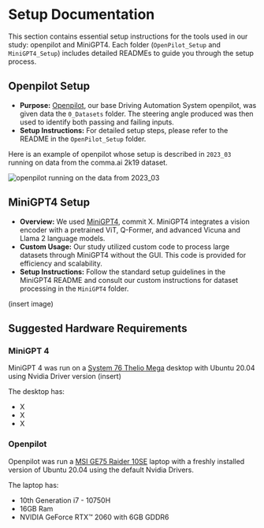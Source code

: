 # Setup Documentation

This section contains essential setup instructions for the tools used in our study: openpilot and MiniGPT4. Each folder (`OpenPilot_Setup` and `MiniGPT4_Setup`) includes detailed READMEs to guide you through the setup process.

## Openpilot Setup
- **Purpose:** [Openpilot](https://github.com/commaai/openpilot), our base Driving Automation System openpilot, was given data the `0_Datasets` folder. The steering angle produced was then used to identify both passing and failing inputs.
- **Setup Instructions:** For detailed setup steps, please refer to the README in the `OpenPilot_Setup` folder.

Here is an example of openpilot whose setup is described in `2023_03` running on data from the comma.ai 2k19 dataset.

![openpilot running on the data from 2023_03](../Misc/2023_03.gif)

## MiniGPT4 Setup
- **Overview:** We used [MiniGPT4](https://github.com/Vision-CAIR/MiniGPT-4), commit X. MiniGPT4 integrates a vision encoder with a pretrained ViT, Q-Former, and advanced Vicuna and Llama 2 language models.
- **Custom Usage:** Our study utilized custom code to process large datasets through MiniGPT4 without the GUI. This code is provided for efficiency and scalability.
- **Setup Instructions:** Follow the standard setup guidelines in the MiniGPT4 README and consult our custom instructions for dataset processing in the `MiniGPT4` folder.

(insert image)

## Suggested Hardware Requirements

### MiniGPT 4

MiniGPT 4 was run on a [System 76 Thelio Mega](https://system76.com/desktops/thelio-mega) desktop with Ubuntu 20.04 using Nvidia Driver version (insert)

The desktop has:
* X
* X
* X

### Openpilot

Openpilot was run a [MSI GE75 Raider 10SE](https://www.msi.com/Laptop/GE75-Raider-10SE/Specification) laptop with a freshly installed version of Ubuntu 20.04 using the default Nvidia Drivers.

The laptop has:
* 10th Generation i7 - 10750H 
* 16GB Ram
* NVIDIA GeForce RTX™ 2060 with 6GB GDDR6
